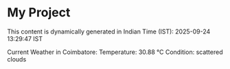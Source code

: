 # My Project

This content is dynamically generated in Indian Time (IST): 2025-09-24 13:29:47 IST


Current Weather in Coimbatore:
Temperature: 30.88 °C
Condition: scattered clouds
